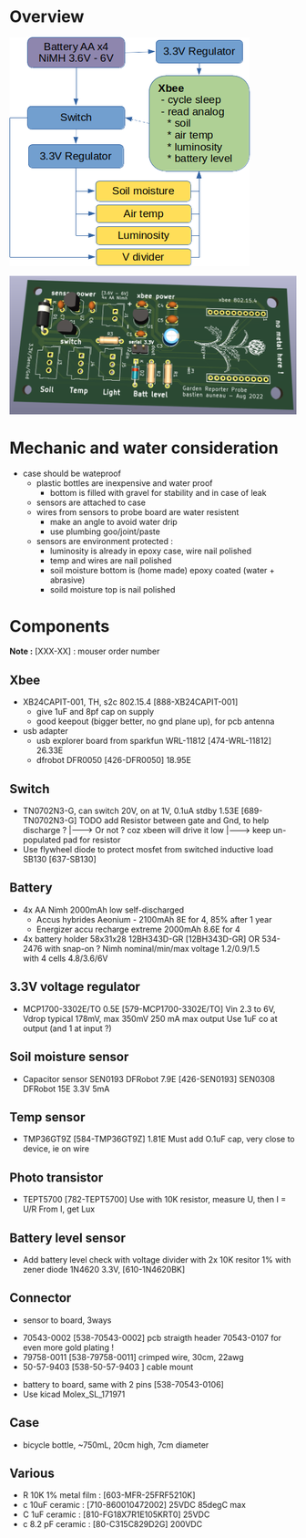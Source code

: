# Overview
![probe overview](/resources/probe-board-overview.png)

![probe pcb 3d](/resources/probe-board-3d.png)

# Mechanic and water consideration
 - case should be wateproof
   - plastic bottles are inexpensive and water proof
     - bottom is filled with gravel for stability and in case of leak
   - sensors are attached to case
   - wires from sensors to probe board are water resistent
     - make an angle to avoid water drip
     - use plumbing goo/joint/paste
   - sensors are environment protected :
     - luminosity is already in epoxy case, wire nail polished
     - temp and wires are nail polished
     - soil moisture bottom is (home made) epoxy coated (water + abrasive)
     - soild moisture top is nail polished

# Components
**Note :** [XXX-XX] : mouser order number

## Xbee
 * XB24CAPIT-001, TH, s2c 802.15.4 [888-XB24CAPIT-001]
    - give 1uF and 8pf cap on supply
    - good keepout (bigger better, no gnd plane up), for pcb antenna
 * usb adapter
    - usb explorer board from sparkfun WRL-11812 [474-WRL-11812] 26.33E
    - dfrobot DFR0050 [426-DFR0050] 18.95E

## Switch
 * TN0702N3-G, can switch 20V, on at 1V, 0.1uA stdby
   1.53E [689-TN0702N3-G]
   TODO add Resistor between gate and Gnd, to help discharge ?
   |---> Or not ? coz xbeen will drive it low
   |---> keep un-populated pad for resistor
 * Use flywheel diode to protect mosfet from switched inductive load
   SB130 [637-SB130]
 
## Battery 
 * 4x AA Nimh 2000mAh low self-discharged
   - Accus hybrides Aeonium - 2100mAh 8E for 4, 85% after 1 year
   - Energizer accu recharge extreme 2000mAh 8.6E for 4
 * 4x battery holder 58x31x28 12BH343D-GR [12BH343D-GR]
   OR 534-2476 with snap-on ?
 Nimh nominal/min/max voltage 1.2/0.9/1.5  
 with 4 cells 4.8/3.6/6V 

## 3.3V voltage regulator
 * MCP1700-3302E/TO 0.5E [579-MCP1700-3302E/TO]
   Vin 2.3 to 6V, Vdrop typical 178mV, max 350mV
   250 mA max output
   Use 1uF co at output (and 1 at input ?)
 
## Soil moisture sensor
 * Capacitor sensor
   SEN0193 DFRobot 7.9E [426-SEN0193]
   SEN0308 DFRobot 15E
   3.3V 5mA

## Temp sensor
 * TMP36GT9Z [584-TMP36GT9Z] 1.81E
   Must add O.1uF cap, very close to device, ie on wire

## Photo transistor
 * TEPT5700 [782-TEPT5700]
   Use with 10K resistor, measure U, then I = U/R
   From I, get Lux

## Battery level sensor
 * Add battery level check with voltage divider 
   with 2x 10K resitor 1%
   with zener diode 1N4620 3.3V, [610-1N4620BK]

## Connector
 * sensor to board, 3ways
  - 70543-0002 [538-70543-0002] pcb straigth header
    70543-0107 for even more gold plating !
  - 79758-0011 [538-79758-0011] crimped wire, 30cm, 22awg
  - 50-57-9403 [538-50-57-9403  ] cable mount
 * battery to board, same with 2 pins
   [538-70543-0106]
 * Use kicad Molex_SL_171971
 
## Case
 * bicycle bottle, ~750mL, 20cm high, 7cm diameter

## Various
 * R 10K 1% metal film : [603-MFR-25FRF5210K]
 * c 10uF ceramic : [710-860010472002] 25VDC 85degC max
 * C 1uF ceramic : [810-FG18X7R1E105KRT0] 25VDC
 * c 8.2 pF ceramic : [80-C315C829D2G] 200VDC



